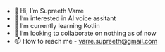 - 👋 Hi, I’m Supreeth Varre
- 👀 I’m interested in AI voice assitant 
- 🌱 I’m currently learning Kotlin
- 💞️ I’m looking to collaborate on nothing as of now
- 📫 How to reach me - varre.supreeth@gmail.com

<!---
supreethv/supreethv is a ✨ special ✨ repository because its `README.md` (this file) appears on your GitHub profile.
You can click the Preview link to take a look at your changes.
--->
